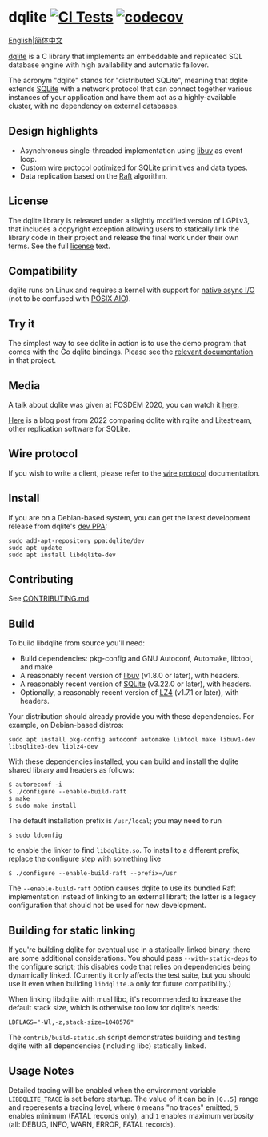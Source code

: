 dqlite [![CI Tests](https://github.com/canonical/dqlite/actions/workflows/build-and-test.yml/badge.svg)](https://github.com/canonical/dqlite/actions/workflows/build-and-test.yml) [![codecov](https://codecov.io/gh/canonical/dqlite/branch/master/graph/badge.svg)](https://codecov.io/gh/canonical/dqlite)
======

[English](./README.md)|[简体中文](./README_CH.md)

[dqlite](https://dqlite.io) is a C library that implements an embeddable and
replicated SQL database engine with high availability and automatic failover.

The acronym "dqlite" stands for "distributed SQLite", meaning that dqlite
extends [SQLite](https://sqlite.org/) with a network protocol that can connect
together various instances of your application and have them act as a
highly-available cluster, with no dependency on external databases.

Design highlights
----------------

* Asynchronous single-threaded implementation using [libuv](https://libuv.org/)
  as event loop.
* Custom wire protocol optimized for SQLite primitives and data types.
* Data replication based on the [Raft](https://raft.github.io/) algorithm.

License
-------

The dqlite library is released under a slightly modified version of LGPLv3,
that includes a copyright exception allowing users to statically link the
library code in their project and release the final work under their own terms.
See the full [license](https://github.com/canonical/dqlite/blob/master/LICENSE)
text.

Compatibility
-------------

dqlite runs on Linux and requires a kernel with support for [native async
I/O](https://man7.org/linux/man-pages/man2/io_setup.2.html) (not to be confused
with [POSIX AIO](https://man7.org/linux/man-pages/man7/aio.7.html)).

Try it
-------

The simplest way to see dqlite in action is to use the demo program that comes
with the Go dqlite bindings. Please see the [relevant
documentation](https://github.com/canonical/go-dqlite#demo) in that project.

Media
-----

A talk about dqlite was given at FOSDEM 2020, you can watch it
[here](https://fosdem.org/2020/schedule/event/dqlite/).

[Here](https://gcore.com/blog/comparing-litestream-rqlite-dqlite/) is a blog
post from 2022 comparing dqlite with rqlite and Litestream, other replication
software for SQLite.

Wire protocol
-------------

If you wish to write a client, please refer to the [wire
protocol](https://dqlite.io/docs/protocol) documentation.

Install
-------

If you are on a Debian-based system, you can get the latest development release
from dqlite's [dev PPA](https://launchpad.net/~dqlite/+archive/ubuntu/dev):

```
sudo add-apt-repository ppa:dqlite/dev
sudo apt update
sudo apt install libdqlite-dev
```

Contributing
------------

See [CONTRIBUTING.md](./CONTRIBUTING.md).

Build
-----

To build libdqlite from source you'll need:

* Build dependencies: pkg-config and GNU Autoconf, Automake, libtool, and make
* A reasonably recent version of [libuv](https://libuv.org/) (v1.8.0 or later), with headers.
* A reasonably recent version of [SQLite](https://sqlite.org/) (v3.22.0 or later), with headers.
* Optionally, a reasonably recent version of [LZ4](https://lz4.org/) (v1.7.1 or later), with headers.

Your distribution should already provide you with these dependencies. For
example, on Debian-based distros:

```
sudo apt install pkg-config autoconf automake libtool make libuv1-dev libsqlite3-dev liblz4-dev
```

With these dependencies installed, you can build and install the dqlite shared
library and headers as follows:

```
$ autoreconf -i
$ ./configure --enable-build-raft
$ make
$ sudo make install
```

The default installation prefix is `/usr/local`; you may need to run

```
$ sudo ldconfig
```

to enable the linker to find `libdqlite.so`. To install to a different prefix,
replace the configure step with something like

```
$ ./configure --enable-build-raft --prefix=/usr
```

The `--enable-build-raft` option causes dqlite to use its bundled Raft
implementation instead of linking to an external libraft; the latter is a
legacy configuration that should not be used for new development.

Building for static linking
---------------------------

If you're building dqlite for eventual use in a statically-linked
binary, there are some additional considerations. You should pass
`--with-static-deps` to the configure script; this disables code that
relies on dependencies being dynamically linked. (Currently it only
affects the test suite, but you should use it even when building
`libdqlite.a` only for future compatibility.)

When linking libdqlite with musl libc, it's recommended to increase
the default stack size, which is otherwise too low for dqlite's
needs:

```
LDFLAGS="-Wl,-z,stack-size=1048576"
```

The `contrib/build-static.sh` script demonstrates building and
testing dqlite with all dependencies (including libc) statically
linked.

Usage Notes
-----------

Detailed tracing will be enabled when the environment variable
`LIBDQLITE_TRACE` is set before startup.  The value of it can be in `[0..5]`
range and reperesents a tracing level, where `0` means "no traces" emitted, `5`
enables minimum (FATAL records only), and `1` enables maximum verbosity (all:
DEBUG, INFO, WARN, ERROR, FATAL records).
